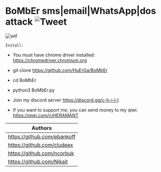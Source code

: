 # BoMbEr sms|email|WhatsApp|dos attack ![Tweet](https://img.shields.io/twitter/url/http/shields.io.svg?style=social)


![wtf](https://i.ibb.co/ChbFCPS/Comp-1-00000.png "BoMbEr")


`Install:`

* You must have chrome driver installed: https://chromedriver.chromium.org

* git clone https://github.com/HuErGa/BoMbEr

* cd BoMbEr

* python3 BoMbEr.py

* Join my discord server https://discord.gg/c-h-i-l-l

* If you want to support me, you can send money to my qiwi: https://qiwi.com/n/HERAMANT

| Authors |
|----------------|
| https://github.com/ebankoff|
| https://github.com/cludeex | 
| https://github.com/ncorbuk | 
| https://github.com/Nikait  | 
